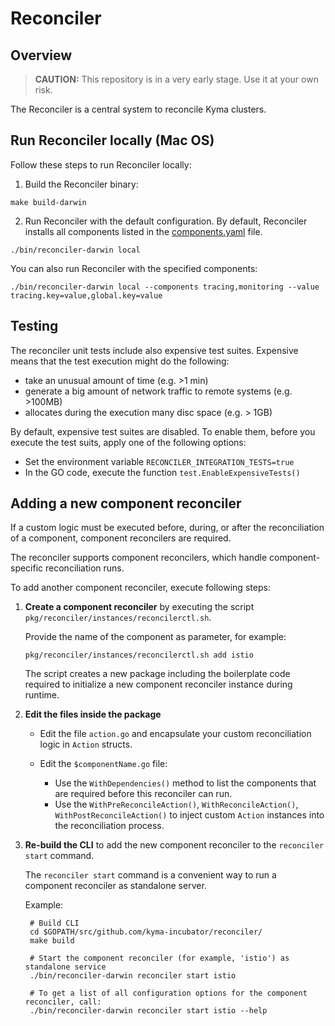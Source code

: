 # Reconciler

## Overview

>**CAUTION:** This repository is in a very early stage. Use it at your own risk.

The Reconciler is a central system to reconcile Kyma clusters.

## Run Reconciler locally (Mac OS)

Follow these steps to run Reconciler locally:

1. Build the Reconciler binary:

```
make build-darwin 
```


2. Run Reconciler with the default configuration. By default, Reconciler installs all components listed in the [components.yaml](https://github.com/kyma-project/kyma/blob/main/installation/resources/components.yaml) file.

```
./bin/reconciler-darwin local 
```

You can also run Reconciler with the specified components:
```
./bin/reconciler-darwin local --components tracing,monitoring --value tracing.key=value,global.key=value
```

## Testing

The reconciler unit tests include also expensive test suites. Expensive means that the test execution might do the following:

* take an unusual amount of time (e.g. >1 min)
* generate a big amount of network traffic to remote systems (e.g. >100MB)
* allocates during the execution many disc space (e.g. > 1GB)

By default, expensive test suites are disabled. To enable them, before you execute the test suits, apply one of the following options:

* Set the environment variable `RECONCILER_INTEGRATION_TESTS=true`
* In the GO code, execute the function `test.EnableExpensiveTests()`

## Adding a new component reconciler

If a custom logic must be executed before, during, or after the reconciliation of a component, component reconcilers are required.

The reconciler supports component reconcilers, which handle component-specific reconciliation runs.

To add another component reconciler, execute following steps:

1. **Create a component reconciler** by executing the script `pkg/reconciler/instances/reconcilerctl.sh`.

   Provide the name of the component as parameter, for example:
   
       pkg/reconciler/instances/reconcilerctl.sh add istio

    The script creates a new package including the boilerplate code required to initialize a
    new component reconciler instance during runtime.

 2. **Edit the files inside the package**
   
     - Edit the file `action.go` and encapsulate your custom reconciliation logic in `Action` structs.

     - Edit the `$componentName.go` file:

       - Use the `WithDependencies()` method to list the components that are required before this reconciler can run.
       - Use the `WithPreReconcileAction()`, `WithReconcileAction()`, `WithPostReconcileAction()` to inject custom `Action` instances into the reconciliation process.

3. **Re-build the CLI** to add the new component reconciler to the `reconciler start` command.

   The `reconciler start` command is a convenient way to run a component reconciler as standalone server.

    Example:

        # Build CLI
        cd $GOPATH/src/github.com/kyma-incubator/reconciler/
        make build
        
        # Start the component reconciler (for example, 'istio') as standalone service
        ./bin/reconciler-darwin reconciler start istio
        
        # To get a list of all configuration options for the component reconciler, call: 
        ./bin/reconciler-darwin reconciler start istio --help
